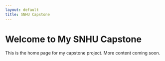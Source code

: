 ```yaml
---
layout: default
title: SNHU Capstone
---
```


# Welcome to My SNHU Capstone

This is the home page for my capstone project. More content coming soon.
